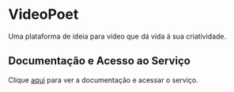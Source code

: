 # VideoPoet

Uma plataforma de ideia para vídeo que dá vida à sua criatividade.

## Documentação e Acesso ao Serviço

Clique [aqui](https://sites.research.google/videopoet) para ver a documentação e acessar o serviço.